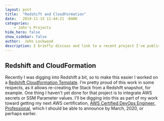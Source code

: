 ```yaml
---
layout: post
title:  "Redshift and CloudFormation"
date:   2019-11-15 11:44:21 -0400
categories: 
    - John's Projects
hide_hero: false
show_sidebar: false
author:  John Lockwood
description: I briefly discuss and link to a recent project I've published on Github, and share news about my next AWS Certification
---
```


## Redshift and CloudFormation

Recently I was digging into Redshift a bit, so to make this easier I worked on a [Redshift  Cloudformation Template](https://github.com/JohnLockwood/cloudformation-redshift).  I'm pretty proud of this work in some respects, as it allows re-creating the Stack from a Redshift snapshot, for example.  One thing I haven't yet done for that project is to integrate AWS secrets or SSM Parameter values.  I'll be digging into this as part of my work toward getting my next AWS certification, [AWS Certified DevOps Engineer, Professional](https://aws.amazon.com/certification/certified-devops-engineer-professional/), which I should be able to announce by March, 2020, or perhaps earlier.

